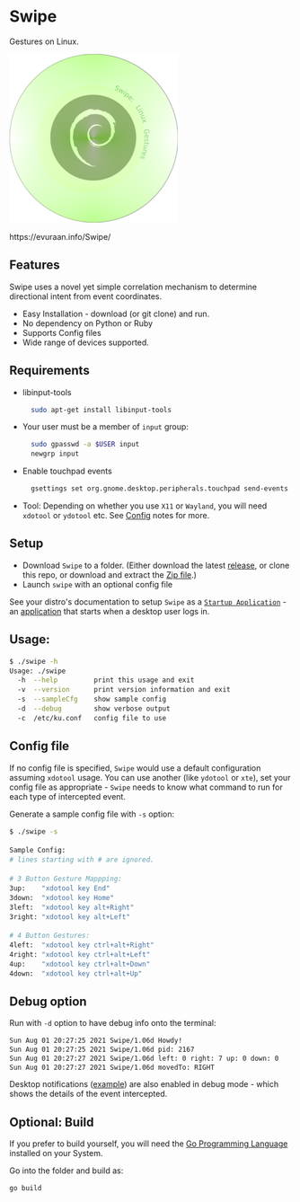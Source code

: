 # Swipe
Gestures on Linux. 

![Swipe](./images/Swipe_300x300.png)
<p>https://evuraan.info/Swipe/ 

## Features
Swipe uses a novel yet simple correlation mechanism to determine directional intent from event coordinates.
- Easy Installation - download (or git clone) and run. 
- No dependency on Python or Ruby
- Supports Config files
- Wide range of devices supported. 
## Requirements 
- libinput-tools 
  ```bash 
    sudo apt-get install libinput-tools 
   ```
- Your user must be a member of `input` group:
  ```bash 
    sudo gpasswd -a $USER input
    newgrp input
    ```
- Enable touchpad events
  ```bash
    gsettings set org.gnome.desktop.peripherals.touchpad send-events enabled
     ```
- Tool: Depending on whether you use `X11` or `Wayland`, you will need `xdotool` or `ydotool` etc. 
See [Config](#config-file) notes for more. 
  
## Setup
- Download `Swipe` to a folder. (Either download the latest [release](https://github.com/evuraan/Swipe/releases/download/1.06d/swipe), or clone this repo, or download and extract the <a href="https://github.com/evuraan/Swipe/archive/refs/heads/main.zip">Zip file</a>.)
- Launch `swipe` with an optional config file 

See your distro's documentation to setup `Swipe` as a [`Startup Application`](./images/Startup.png) - an [application](./images/Startup.png) that starts when a desktop user logs in. 

## Usage:

```bash
$ ./swipe -h
Usage: ./swipe
  -h  --help         print this usage and exit
  -v  --version      print version information and exit
  -s  --sampleCfg    show sample config
  -d  --debug        show verbose output
  -c  /etc/ku.conf   config file to use 
```
  
## Config file
If no config file is specified, `Swipe` would use a default configuration assuming `xdotool` usage. You can use another (like `ydotool` or `xte`), set your config file as appropriate - `Swipe` needs to know what command to run for each type of intercepted event. 

Generate a sample config file with `-s` option:
```bash
$ ./swipe -s

Sample Config: 
# lines starting with # are ignored. 

# 3 Button Gesture Mappping:
3up:    "xdotool key End"
3down:  "xdotool key Home"
3left:  "xdotool key alt+Right"
3right: "xdotool key alt+Left"

# 4 Button Gestures:
4left:  "xdotool key ctrl+alt+Right"
4right: "xdotool key ctrl+alt+Left"
4up:    "xdotool key ctrl+alt+Down"
4down:  "xdotool key ctrl+alt+Up"
```
## Debug option
Run with `-d` option to have debug info onto the terminal:
```bash$ ./swipe -c swipe.conf -d 
Sun Aug 01 20:27:25 2021 Swipe/1.06d Howdy!
Sun Aug 01 20:27:25 2021 Swipe/1.06d pid: 2167
Sun Aug 01 20:27:27 2021 Swipe/1.06d left: 0 right: 7 up: 0 down: 0
Sun Aug 01 20:27:27 2021 Swipe/1.06d movedTo: RIGHT

```
Desktop notifications ([example](./images/Debug.png)) are also enabled in debug mode - which shows the details of the event intercepted. 
## Optional: Build 
If you prefer to build yourself, you will need the [Go Programming Language](https://golang.org/dl/) installed on your System. 

Go into the folder and build as: 
``` 
go build
```

